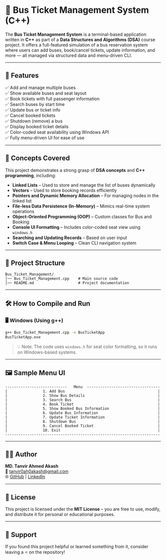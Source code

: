 # 🚌 Bus Ticket Management System (C++)

The **Bus Ticket Management System** is a terminal-based application written in **C++** as part of a **Data Structures and Algorithms (DSA)** course project. It offers a full-featured simulation of a bus reservation system where users can add buses, book/cancel tickets, update information, and more — all managed via structured data and menu-driven CLI.

---

## 📌 Features

✅ Add and manage multiple buses  
✅ Show available buses and seat layout  
✅ Book tickets with full passenger information  
✅ Search buses by start time  
✅ Update bus or ticket info  
✅ Cancel booked tickets  
✅ Shutdown (remove) a bus  
✅ Display booked ticket details  
✅ Color-coded seat availability using Windows API  
✅ Fully menu-driven UI for ease of use  

---

## 🧠 Concepts Covered

This project demonstrates a strong grasp of **DSA concepts** and **C++ programming**, including:

- **Linked Lists** – Used to store and manage the list of buses dynamically  
- **Vectors** – Used to store booking records efficiently  
- **Pointers and Dynamic Memory Allocation** – For managing nodes in the linked list  
- **File-less Data Persistence (In-Memory)** – Mimics real-time system operations  
- **Object-Oriented Programming (OOP)** – Custom classes for Bus and Booking  
- **Console UI Formatting** – Includes color-coded seat view using `windows.h`  
- **Searching and Updating Records** – Based on user input  
- **Switch Case & Menu Looping** – Clean CLI navigation system  

---

## 📂 Project Structure

```plaintext
Bus_Ticket_Management/
│── Bus_Ticket_Management.cpp    # Main source code
│── README.md                    # Project documentation
```

---

## 🛠️ How to Compile and Run

### 🖥️ Windows (Using g++)

```sh
g++ Bus_Ticket_Management.cpp -o BusTicketApp
BusTicketApp.exe
```

> 💡 Note: The code uses `windows.h` for seat color formatting, so it runs on Windows-based systems.

---

## 🖼️ Sample Menu UI

```
----------------------------   Menu  ---------------------------------
|                1. Add Bus                                          |
|                2. Show Bus Details                                 |
|                3. Search Bus                                       |
|                4. Book Ticket                                      |
|                5. Show Booked Bus Information                      |
|                6. Update Bus Information                           |
|                7. Update Ticket Information                        |
|                8. Shutdown Bus                                     |
|                9. Cancel Booked Ticket                             |
|                10. Exit                                            |
----------------------------------------------------------------------
```

---

## 👨‍💻 Author

**MD. Tanvir Ahmed Akash**  
📧 tanvir0ah0akash@gmail.com  
🌐 [GitHub](https://github.com/Akash-code-0-1) | [LinkedIn](https://www.linkedin.com/in/md-tanvir-ahmed-akash-8ba50b2b9/)

---

## 📝 License

This project is licensed under the **MIT License** – you are free to use, modify, and distribute it for personal or educational purposes.

---

## 🌟 Support

If you found this project helpful or learned something from it, consider leaving a ⭐ on the repository!
